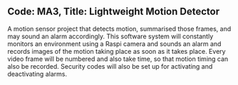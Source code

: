 ## Code: MA3, Title: Lightweight Motion Detector
A motion sensor project that detects motion, summarised those frames, and may sound an alarm accordingly. This software system will constantly monitors an environment using a Raspi camera and sounds an alarm and records images of the motion taking place as soon as it takes place. Every video frame will be numbered and also take time, so that motion timing can also be recorded. Security codes will also be set up for activating and deactivating alarms.
